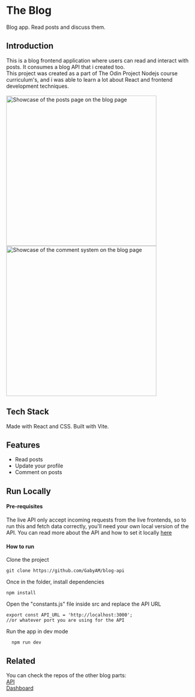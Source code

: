 
# The Blog

Blog app. Read posts and discuss them.

## Introduction

This is a blog frontend application where users can read and interact with posts. It consumes a blog API that i created too. \
This project was created as a part of The Odin Project Nodejs course curriculum's, and i was able to learn a lot about React and frontend development techniques. \
<br/>
<img width="400" alt="Showcase of the posts page on the blog page" src="https://github.com/user-attachments/assets/42dadb3c-ad56-46b9-9db1-64f6189b1b64">
<br/>
<img width="400" alt="Showcase of the comment system on the blog page" src="https://github.com/user-attachments/assets/7f6ae34d-5c79-42aa-9996-9813ed1ddea2">

## Tech Stack

Made with React and CSS. Built with Vite. 

## Features

- Read posts
- Update your profile
- Comment on posts

## Run Locally

#### Pre-requisites
The live API only accept incoming requests from the live frontends, so to run this and fetch data correctly, you'll need your own local version of the API. You can read more about the API and how to set it locally [here](https://github.com/GabyAM/blog-api)

#### How to run
Clone the project

```
git clone https://github.com/GabyAM/blog-api
```

Once in the folder, install dependencies

```
npm install
```
Open the "constants.js" file inside src and replace the API URL 
```
export const API_URL = 'http://localhost:3000'; 
//or whatever port you are using for the API
```

Run the app in dev mode

```
  npm run dev
```

## Related

You can check the repos of the other blog parts: \
[API](https://github.com/GabyAM/blog-api) \
[Dashboard](https://github.com/GabyAM/blog-admin-dashboard)
